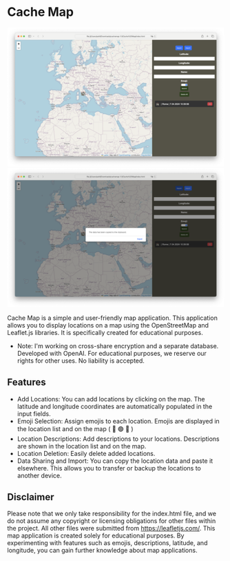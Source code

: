 
# Cache Map

![Görsel 1](https://github.com/dogukansahil/cachemap/blob/main/ss1.png)
![Görsel 2](https://github.com/dogukansahil/cachemap/blob/main/ss2.png)

Cache Map is a simple and user-friendly map application. This application allows you to display locations on a map using the OpenStreetMap and Leaflet.js libraries. It is specifically created for educational purposes.
* Note: I'm working on cross-share encryption and a separate database. Developed with OpenAI. For educational purposes, we reserve our rights for other uses. No liability is accepted.

## Features
* Add Locations: You can add locations by clicking on the map. The latitude and longitude coordinates are automatically populated in the input fields.
* Emoji Selection: Assign emojis to each location. Emojis are displayed in the location list and on the map ( 📍 🟢 🔴 )
* Location Descriptions: Add descriptions to your locations. Descriptions are shown in the location list and on the map.
* Location Deletion: Easily delete added locations.
* Data Sharing and Import: You can copy the location data and paste it elsewhere. This allows you to transfer or backup the locations to another device.

## Disclaimer
Please note that we only take responsibility for the index.html file, and we do not assume any copyright or licensing obligations for other files within the project. All other files were submitted from https://leafletjs.com/. 
This map application is created solely for educational purposes. By experimenting with features such as emojis, descriptions, latitude, and longitude, you can gain further knowledge about map applications.
